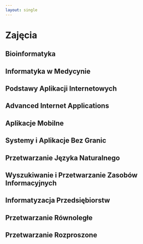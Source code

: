 ```yaml
---
layout: single
---
```

# Zajęcia

## Bioinformatyka

## Informatyka w Medycynie

## Podstawy Aplikacji Internetowych

## Advanced Internet Applications

## Aplikacje Mobilne

## Systemy i Aplikacje Bez Granic

## Przetwarzanie Języka Naturalnego

## Wyszukiwanie i Przetwarzanie Zasobów Informacyjnych

## Informatyzacja Przedsiębiorstw

## Przetwarzanie Równoległe

## Przetwarzanie Rozproszone